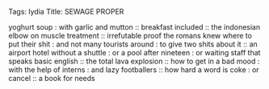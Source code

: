 Tags: lydia
Title: SEWAGE PROPER
  
yoghurt soup : with garlic and mutton :: breakfast included :: the indonesian elbow on muscle treatment :: irrefutable proof the romans knew where to put their shit : and not many tourists around : to give two shits about it :: an airport hotel without a shuttle : or a pool after nineteen : or waiting staff that speaks basic english :: the total lava explosion :: how to get in a bad mood : with the help of interns : and lazy footballers :: how hard a word is coke : or cancel :: a book for needs  